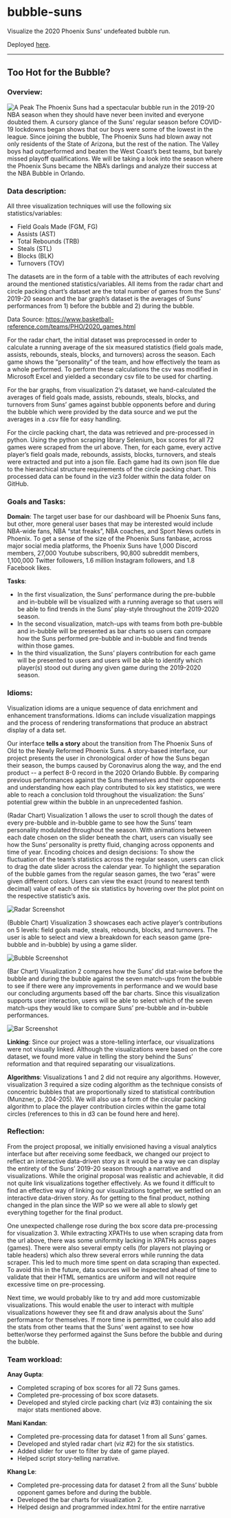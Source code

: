 # bubble-suns

Visualize the 2020 Phoenix Suns' undefeated bubble run.

Deployed [here](https://bubblesuns.netlify.app).

---

## Too Hot for the Bubble?
### Overview:
![A Peak](screenshots/thumbnail.png) 
The Phoenix Suns had a spectacular bubble run in the 2019-20 NBA season when they should have never been invited and everyone doubted them. A cursory glance of the Suns’ regular season before COVID-19 lockdowns began shows that our boys were some of the lowest in the league. Since joining the bubble, The Phoenix Suns had blown away not only residents of the State of Arizona, but the rest of the nation. The Valley boys had outperformed and beaten the West Coast’s best teams, but barely missed playoff qualifications. We will be taking a look into the season where the Phoenix Suns became the NBA’s darlings and analyze their success at the NBA Bubble in Orlando. 

### Data description:

All three visualization techniques will use the following six statistics/variables: 
- Field Goals Made (FGM, FG)
- Assists (AST)
- Total Rebounds (TRB)
- Steals (STL)
- Blocks (BLK)
- Turnovers (TOV)

The datasets are in the form of a table with the attributes of each revolving around the mentioned statistics/variables. All items from the radar chart and circle packing chart’s dataset are the total number of games from the Suns’ 2019-20 season and the bar graph’s dataset is the averages of Suns’ performances from 1) before the bubble and 2) during the bubble.

Data Source: https://www.basketball-reference.com/teams/PHO/2020_games.html

For the radar chart, the initial dataset was preprocessed in order to calculate a running average of the six measured statistics (field goals made, assists, rebounds, steals, blocks, and turnovers) across the season. Each game shows the “personality” of the team, and how effectively the team as a whole performed. To perform these calculations the csv was modified in Microsoft Excel and yielded a secondary csv file to be used for charting.

For the bar graphs, from visualization 2’s dataset, we hand-calculated the averages of field goals made, assists, rebounds, steals, blocks, and turnovers from Suns’ games against bubble opponents before and during the bubble which were provided by the data source and we put the averages in a .csv file for easy handling.

For the circle packing chart, the data was retrieved and pre-processed in python. Using the python scraping library Selenium, box scores for all 72 games were scraped from the url above. Then, for each game, every active player’s field goals made, rebounds, assists, blocks, turnovers, and steals were extracted and put into a json file. Each game had its own json file due to the hierarchical structure requirements of the circle packing chart. This processed data can be found in the viz3 folder within the data folder on GitHub.


### Goals and Tasks:
**Domain**:
The target user base for our dashboard will be Phoenix Suns fans, but other, more general user bases that may be interested would include NBA-wide fans, NBA “stat freaks”, NBA coaches, and Sport News outlets in Phoenix. To get a sense of the size of the Phoenix Suns fanbase, across major social media platforms, the Phoenix Suns have 1,000 Discord members, 27,000 Youtube subscribers, 90,800 subreddit members, 1,100,000 Twitter followers, 1.6 million Instagram followers, and 1.8 Facebook likes.

**Tasks**:
- In the first visualization, the Suns’ performance during the pre-bubble and in-bubble will be visualized with a running average so that users will be able to find trends in the Suns’ play-style throughout the 2019-2020 season.
- In the second visualization, match-ups with teams from both pre-bubble and in-bubble will be presented as bar charts so users can compare how the Suns performed pre-bubble and in-bubble and find trends within those games.
- In the third visualization, the Suns’ players contribution for each game will be presented to users and users will be able to identify which player(s) stood out during any given game during the 2019-2020 season.


### Idioms: 
Visualization idioms are a unique sequence of data enrichment and enhancement transformations. Idioms can include visualization mappings and the process of rendering transformations that produce an abstract display of a data set. 

Our interface **tells a story** about the transition from The Phoenix Suns of Old to the Newly Reformed Phoenix Suns. A story-based interface, our project presents the user in chronological order of how the Suns began their season, the bumps caused by Coronavirus along the way, and the end product -- a perfect 8-0 record in the 2020 Orlando Bubble. By comparing previous performances against the Suns themselves and their opponents and understanding how each play contributed to six key statistics, we were able to reach a conclusion told throughout the visualization: the Suns’ potential grew within the bubble in an unprecedented fashion.

(Radar Chart) Visualization 1 allows the user to scroll though the dates of every pre-bubble and in-bubble game to see how the Suns’ team personality modulated throughout the season. With animations between each date chosen on the slider beneath the chart, users can visually see how the Suns’ personality is pretty fluid, changing across opponents and time of year.
Encoding choices and design decisions: To show the fluctuation of the team’s statistics across the regular season, users can click to drag the date slider across the calendar year. To highlight the separation of the bubble games from the regular season games, the two “eras” were given different colors. Users can view the exact (round to nearest tenth decimal) value of each of the six statistics by hovering over the plot point on the respective statistic’s axis. 

![Radar Screenshot](screenshots/radarPic.png) 

(Bubble Chart) Visualization 3 showcases each active player’s contributions on 5 levels: field goals made, steals, rebounds, blocks, and turnovers. The user is able to select and view a breakdown for each season game (pre-bubble and in-bubble) by using a game slider. 

![Bubble Screenshot](screenshots/bubblePic.png)

(Bar Chart) Visualization 2 compares how the Suns’ did stat-wise before the bubble and during the bubble against the seven match-ups from the bubble to see if there were any improvements in performance and we would base our concluding arguments based off the bar charts.
Since this visualization supports user interaction, users will be able to select which of the seven match-ups they would like to compare Suns’ pre-bubble and in-bubble performances.

![Bar Screenshot](screenshots/barPic.png)

**Linking**: Since our project was a store-telling interface, our visualizations were not visually linked. Although the visualizations were based on the core dataset, we found more value in telling the story behind the Suns’ reformation and that required separating our visualizations.

**Algorithms**: Visualizations 1 and 2 did not require any algorithms. However, visualization 3 required a size coding algorithm as the technique consists of concentric bubbles that are proportionally sized to statistical contribution (Munzner, p. 204-205). We will also use a form of the ​circular packing algorithm​ to place the player contribution circles within the game total circles (references to this in d3 can be found ​here​ and ​here​).
### Reflection:

From the project proposal, we initially envisioned having a visual analytics interface but after receiving some feedback, we changed our project to reflect an interactive data-driven story as it would be a way we can display the entirety of the Suns’ 2019-20 season through a narrative and visualizations. While the original proposal was realistic and achievable, it did not quite link visualizations together effectively. As we found it difficult to find an effective way of linking our visualizations together, we settled on an interactive data-driven story. As for getting to the final product, nothing changed in the plan since the WIP so we were all able to slowly get everything together for the final product.

One unexpected challenge rose during the box score data pre-processing for visualization 3. While extracting XPATHs to use when scraping data from the url above, there was some uniformity lacking in XPATHs across pages (games). There were also several empty cells (for players not playing or table headers) which also threw several errors while running the data scraper. This led to much more time spent on data scraping than expected. To avoid this in the future, data sources will be inspected ahead of time to validate that their HTML semantics are uniform and will not require excessive time on pre-processing. 

Next time, we would probably like to try and add more customizable visualizations. This would enable the user to interact with multiple visualizations however they see fit and draw analysis about the Suns’ performance for themselves. If more time is permitted, we could also add the stats from other teams that the Suns’ went against to see how better/worse they performed against the Suns before the bubble and during the bubble.


### Team workload: 

**Anay Gupta**: 
- Completed scraping of box scores for all 72 Suns games.
- Completed pre-processing of box score datasets.
- Developed and styled circle packing chart (viz #3) containing the six major stats mentioned above. 

**Mani Kandan**: 
- Completed pre-processing data for dataset 1 from all Suns’ games.
- Developed and styled radar chart (viz #2) for the six statistics.
- Added slider for user to filter by date of game played.
- Helped script story-telling narrative.

**Khang Le**: 
- Completed pre-processing data for dataset 2 from all the Suns’ bubble opponent games before and during the bubble.
- Developed the bar charts for visualization 2.
- Helped design and programmed index.html for the entire narrative
